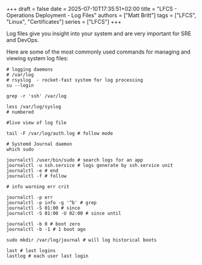 +++
draft = false
date = 2025-07-10T17:35:51+02:00
title = "LFCS - Operations Deployment - Log Files"
authors = ["Matt Britt"]
tags = ["LFCS", "Linux", "Certificates"]
series = ["LFCS"]
+++

Log files give you insight into your system and are very important for SRE and DevOps.

<!--more-->

Here are some of the most commonly used commands for managing and viewing system log files:

```shell
# logging daemons
# /var/log 
# rsyslog  - rocket-fast system for log processing
su --login

grep -r 'ssh' /var/log

less /var/log/syslog
# numbered

#live view of log file

tail -F /var/log/auth.log # follow mode

# Systemd Journal daemon
which sudo

journalctl /user/bin/sudo # search logs for an app
journalctl -u ssh.service # logs generate by ssh.service unit
journalctl -e # end
journalctl -f # follow

# info warning err crit

journalctl -p err
journalctl -p info -g '^b' # grep
journalctl -S 01:00 # since 
journalctl -S 01:00 -U 02:00 # since until

journalctl -b 0 # boot zero
journalctl -b -1 # 1 boot ago

sudo mkdir /var/log/journal # will log historical boots

last # last logins
lastlog # each user last login
```
